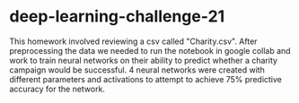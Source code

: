 # deep-learning-challenge-21
This homework involved reviewing a csv called "Charity.csv".  After preprocessing the data we needed to run the notebook in google collab and work to train neural networks on their ability to predict whether a charity campaign would be successful.  4 neural networks were created with different parameters and activations to attempt to achieve 75% predictive accuracy for the network. 
